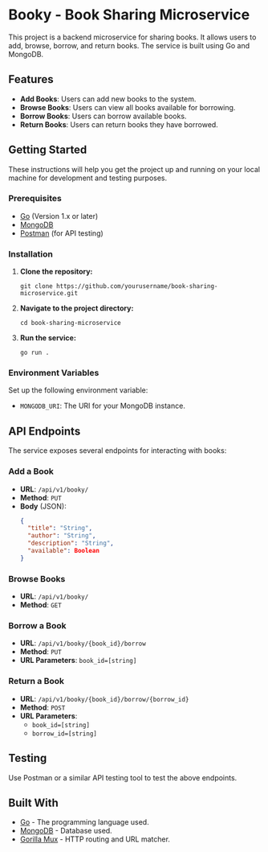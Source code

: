 
# Booky - Book Sharing Microservice 

This project is a backend microservice for sharing books. It allows users to add, browse, borrow, and return books. The service is built using Go and MongoDB.

## Features

- **Add Books**: Users can add new books to the system.
- **Browse Books**: Users can view all books available for borrowing.
- **Borrow Books**: Users can borrow available books.
- **Return Books**: Users can return books they have borrowed.

## Getting Started

These instructions will help you get the project up and running on your local machine for development and testing purposes.

### Prerequisites

- [Go](https://golang.org/dl/) (Version 1.x or later)
- [MongoDB](https://www.mongodb.com/try/download/community)
- [Postman](https://www.postman.com/downloads/) (for API testing)

### Installation

1. **Clone the repository:**
   ```
   git clone https://github.com/yourusername/book-sharing-microservice.git
   ```
2. **Navigate to the project directory:**
   ```
   cd book-sharing-microservice
   ```
3. **Run the service:**
   ```
   go run .
   ```

### Environment Variables

Set up the following environment variable:
- `MONGODB_URI`: The URI for your MongoDB instance.

## API Endpoints

The service exposes several endpoints for interacting with books:

### Add a Book

- **URL**: `/api/v1/booky/`
- **Method**: `PUT`
- **Body** (JSON):
  ```json
  {
    "title": "String",
    "author": "String",
    "description": "String",
    "available": Boolean
  }
  ```

### Browse Books

- **URL**: `/api/v1/booky/`
- **Method**: `GET`

### Borrow a Book

- **URL**: `/api/v1/booky/{book_id}/borrow`
- **Method**: `PUT`
- **URL Parameters**: `book_id=[string]`

### Return a Book

- **URL**: `/api/v1/booky/{book_id}/borrow/{borrow_id}`
- **Method**: `POST`
- **URL Parameters**:
    - `book_id=[string]`
    - `borrow_id=[string]`

## Testing

Use Postman or a similar API testing tool to test the above endpoints.

## Built With

- [Go](https://golang.org/) - The programming language used.
- [MongoDB](https://www.mongodb.com/) - Database used.
- [Gorilla Mux](https://github.com/gorilla/mux) - HTTP routing and URL matcher.
